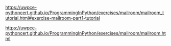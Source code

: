 
https://uwpce-pythoncert.github.io/ProgrammingInPython/exercises/mailroom/mailroom_tutorial.html#exercise-mailroom-part1-tutorial

https://uwpce-pythoncert.github.io/ProgrammingInPython/exercises/mailroom/mailroom.html
